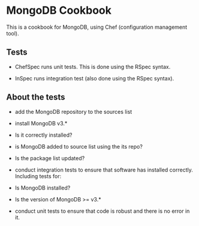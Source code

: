 # MongoDB Cookbook

This is a cookbook for MongoDB, using Chef (configuration management tool).

## Tests

- ChefSpec runs unit tests. This is done using the RSpec syntax.

- InSpec runs integration test (also done using the RSpec syntax).

## About the tests

-  add the MongoDB repository to the sources list
-  install MongoDB v3.*
  - Is it correctly installed?
- is MongoDB added to source list using the its repo?
- Is the package list updated?
-  conduct integration tests to ensure that software has installed correctly.
  Including tests for:
  - Is MongoDB installed?
  - Is the version of MongoDB >= v3.*


-  conduct unit tests to ensure that code is robust and there is no error in it.
